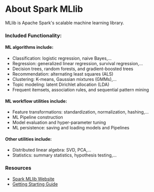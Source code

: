 # About Spark MLlib

MLlib is Apache Spark's scalable machine learning library.

### Included Functionality:

#### ML algorithms include:

* Classification: logistic regression, naive Bayes,...
* Regression: generalized linear regression, survival regression,...
* Decision trees, random forests, and gradient-boosted trees
* Recommendation: alternating least squares \(ALS\)
* Clustering: K-means, Gaussian mixtures \(GMMs\),...
* Topic modeling: latent Dirichlet allocation \(LDA\)
* Frequent itemsets, association rules, and sequential pattern mining

#### ML workflow utilities include:

* Feature transformations: standardization, normalization, hashing,...
* ML Pipeline construction
* Model evaluation and hyper-parameter tuning
* ML persistence: saving and loading models and Pipelines

#### Other utilities include:

* Distributed linear algebra: SVD, PCA,...
* Statistics: summary statistics, hypothesis testing,...

### Resources

* [Spark MLlib Website](https://spark.apache.org/mllib/)
* [Getting Starting Guide](https://spark.apache.org/docs/latest/ml-guide.html)

